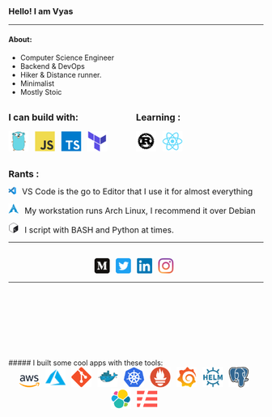 ### Hello! I am Vyas 
-----------------------------------


#### About:

- Computer Science Engineer
- Backend & DevOps
- Hiker & Distance runner. 
- Minimalist
- Mostly Stoic
  
</br>



<div style=" display: flex; flex-direction:row;">

<div style="flex: 1 1 0px;">
<font size="4"> <b>I can build with:</b> </font>  </br></br>
<img src="./icons/go-original.svg" width="40px"> &nbsp;
<img src="./icons/javascript-original.svg" width="40px"> &nbsp;
<img src="./icons/typescript-original.svg" width="40px"> &nbsp;
<img src="./icons/terraformio-icon.svg" width="40px"> &nbsp;
</div>

<div style="flex: 1 1 0px;">
<font size="4"> <b>Learning :</b> </font>  </br></br>
<img src="./icons/rust-plain.svg" width="40px"> &nbsp;
<img src="./icons/react-original.svg" width="40px"> &nbsp;
</div>

</div>


</br> <font size="4"> <b>Rants :</b> </font>  </br>

<img src="./icons/vscode.png" width="15px" height="15px"> &nbsp; <font size="3"> VS Code is the go to Editor that I use it for almost everything </font> 

<img src="./icons/arch.png" width="20px" height="20px"> &nbsp; <font size="3"> My workstation runs Arch Linux, I recommend it over Debian </font> 

<img src="./icons/gnu_bash-icon.svg" width="20px" height="20px"> &nbsp; <font size="3"> I script with BASH and Python at times. </font> 


----------- 
</br>
<div align="center">
<img src="./icons/social/medium-tile.svg" href="https://medium.com/@svyasrao22" width="30px"> &nbsp;
<img src="./icons/social/twitter-tile.svg" href="https://twitter.com/madladvyas" width="30px"> &nbsp;
<img src="./icons/social/linkedin-icon.svg" href="https://www.linkedin.com/in/vyasrao/" width="30px"> &nbsp;
<img src="./icons/social/instagram-icon.svg" href="https://www.instagram.com/slimshadyreborn/" width="30px"> &nbsp;
</div>

----------- 

</br>
</br>
</br>
</br>
</br>
</br>
</br>
</br>
##### I built some cool apps with these tools:
</br>
<div align="center">
<img src="./icons/aws.svg" width="40px"> &nbsp; 
<img src="./icons/azure-offical.svg" width="40px"> &nbsp;
<img src="./icons/git.svg" width="40px"> &nbsp;
<img src="./icons/docker-icon.svg" width="40px"> &nbsp;
<img src="./icons/kubernetes-icon.svg" width="40px"> &nbsp;
<img src="./icons/prometheusio-icon.svg" width="40px"> &nbsp;
<img src="./icons/grafana-icon.svg" width="40px"> &nbsp;
<img src="./icons/helmsh-icon.svg" width="40px"> &nbsp;
<img src="./icons/postgresql-icon.svg" width="40px"> &nbsp;
<img src="./icons/elastic-icon.svg" width="40px"> &nbsp;
<img src="./icons/serverless-icon.svg" width="40px"> &nbsp;
</div>


